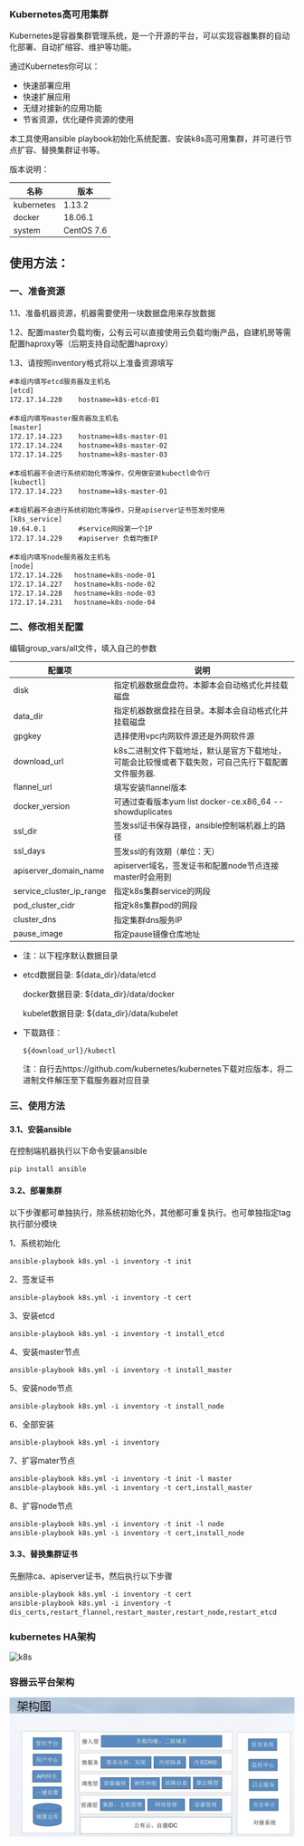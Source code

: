 ### Kubernetes高可用集群

Kubernetes是容器集群管理系统，是一个开源的平台，可以实现容器集群的自动化部署、自动扩缩容、维护等功能。

通过Kubernetes你可以：

- 快速部署应用
- 快速扩展应用
- 无缝对接新的应用功能
- 节省资源，优化硬件资源的使用



本工具使用ansible playbook初始化系统配置、安装k8s高可用集群，并可进行节点扩容、替换集群证书等。

版本说明：

| 名称       | 版本       |
| ---------- | ---------- |
| kubernetes | 1.13.2     |
| docker     | 18.06.1    |
| system     | CentOS 7.6 |



## 使用方法：

### 一、准备资源

1.1、准备机器资源，机器需要使用一块数据盘用来存放数据

1.2、配置master负载均衡，公有云可以直接使用云负载均衡产品，自建机房等需配置haproxy等（后期支持自动配置haproxy）

1.3、请按照inventory格式将以上准备资源填写

```
#本组内填写etcd服务器及主机名
[etcd]
172.17.14.220    hostname=k8s-etcd-01

#本组内填写master服务器及主机名
[master]
172.17.14.223    hostname=k8s-master-01
172.17.14.224    hostname=k8s-master-02
172.17.14.225    hostname=k8s-master-03

#本组机器不会进行系统初始化等操作，仅用做安装kubectl命令行
[kubectl]
172.17.14.223    hostname=k8s-master-01

#本组机器不会进行系统初始化等操作，只是apiserver证书签发时使用
[k8s_service]
10.64.0.1        #service网段第一个IP
172.17.14.229    #apiserver 负载均衡IP

#本组内填写node服务器及主机名
[node]
172.17.14.226   hostname=k8s-node-01
172.17.14.227   hostname=k8s-node-02
172.17.14.228   hostname=k8s-node-03
172.17.14.231   hostname=k8s-node-04
```



###  二、修改相关配置

编辑group_vars/all文件，填入自己的参数

| 配置项                   | 说明                                                         |
| ------------------------ | ------------------------------------------------------------ |
| disk                     | 指定机器数据盘盘符。本脚本会自动格式化并挂载磁盘             |
| data_dir                 | 指定机器数据盘挂在目录。本脚本会自动格式化并挂载磁盘         |
| gpgkey                   | 选择使用vpc内网软件源还是外网软件源                          |
| download_url             | k8s二进制文件下载地址，默认是官方下载地址，可能会比较慢或者下载失败，可自己先行下载配置文件服务器. |
| flannel_url              | 填写安装flannel版本                                          |
| docker_version           | 可通过查看版本yum list docker-ce.x86_64 --showduplicates     |
| ssl_dir                  | 签发ssl证书保存路径，ansible控制端机器上的路径               |
| ssl_days                 | 签发ssl的有效期（单位：天）                                  |
| apiserver_domain_name    | apiserver域名，签发证书和配置node节点连接master时会用到      |
| service_cluster_ip_range | 指定k8s集群service的网段                                     |
| pod_cluster_cidr         | 指定k8s集群pod的网段                                         |
| cluster_dns              | 指定集群dns服务IP                                            |
| pause_image              | 指定pause镜像仓库地址                                        |

- 注：以下程序默认数据目录

- etcd数据目录: ${data_dir}/data/etcd

  docker数据目录: ${data_dir}/data/docker

  kubelet数据目录: ${data_dir}/data/kubelet

- 下载路径：

  ```
  ${download_url}/kubectl
  ```

  注：自行去https://github.com/kubernetes/kubernetes下载对应版本，将二进制文件解压至下载服务器对应目录

### 三、使用方法

#### 3.1、安装ansible

在控制端机器执行以下命令安装ansible

```
pip install ansible
```

#### 3.2、部署集群

以下步骤都可单独执行，除系统初始化外，其他都可重复执行。也可单独指定tag执行部分模块

1、系统初始化

```
ansible-playbook k8s.yml -i inventory -t init
```

2、签发证书

```
ansible-playbook k8s.yml -i inventory -t cert
```

3、安装etcd

```
ansible-playbook k8s.yml -i inventory -t install_etcd
```

4、安装master节点

```
ansible-playbook k8s.yml -i inventory -t install_master
```

5、安装node节点

```
ansible-playbook k8s.yml -i inventory -t install_node
```

6、全部安装

```
ansible-playbook k8s.yml -i inventory
```

7、扩容mater节点

```
ansible-playbook k8s.yml -i inventory -t init -l master
ansible-playbook k8s.yml -i inventory -t cert,install_master 
```

8、扩容node节点

```
ansible-playbook k8s.yml -i inventory -t init -l node
ansible-playbook k8s.yml -i inventory -t cert,install_node
```

#### 3.3、替换集群证书

先删除ca、apiserver证书，然后执行以下步骤

```
ansible-playbook k8s.yml -i inventory -t cert
ansible-playbook k8s.yml -i inventory -t dis_certs,restart_flannel,restart_master,restart_node,restart_etcd
```



### kubernetes HA架构

![k8s](kubernetes.png)



### 容器云平台架构

![business](business.jpeg)